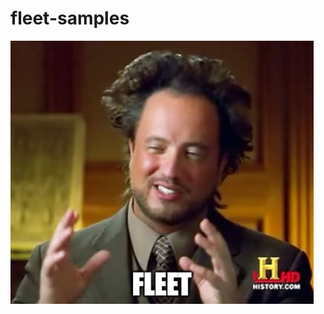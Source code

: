 # fleet-samples
![Fleet](https://github.com/bgulla/fleet-samples/blob/main/static/aliens.png?raw=true) 
